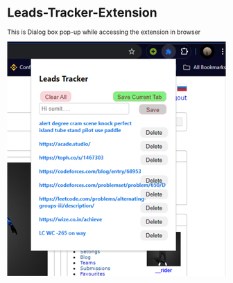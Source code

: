 # Leads-Tracker-Extension




This is Dialog box pop-up while accessing the extension in browser

![Demo Image](./images/demo_pic.png)

